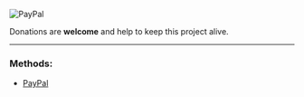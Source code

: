 ![PayPal](https://www.paypalobjects.com/webstatic/mktg/logo/pp_cc_mark_111x69.jpg)

Donations are **welcome** and help to keep this project alive.

***

### Methods:

* [PayPal](http://opengapps.org/donate)